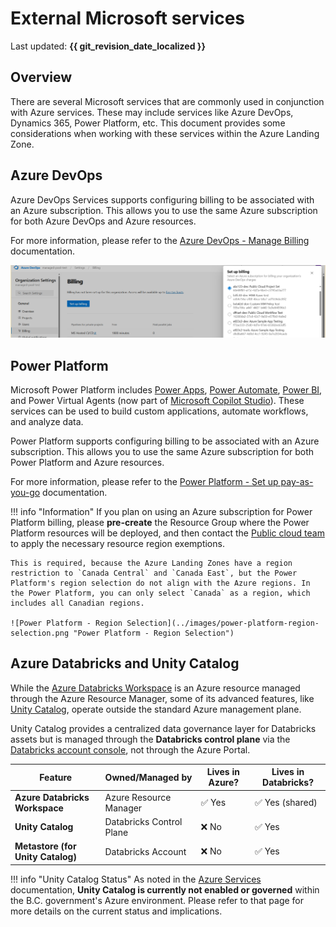 # External Microsoft services

Last updated: **{{ git_revision_date_localized }}**

## Overview

There are several Microsoft services that are commonly used in conjunction with Azure services. These may include services like Azure DevOps, Dynamics 365, Power Platform, etc. This document provides some considerations when working with these services within the Azure Landing Zone.

## Azure DevOps

Azure DevOps Services supports configuring billing to be associated with an Azure subscription. This allows you to use the same Azure subscription for both Azure DevOps and Azure resources.

For more information, please refer to the [Azure DevOps - Manage Billing](https://learn.microsoft.com/en-us/azure/devops/organizations/billing/set-up-billing-for-your-organization-vs?view=azure-devops) documentation.

![Azure DevOps - Set Up Billing](../images/azure-devops-billing.png "Azure DevOps - Set Up Billing")

## Power Platform

Microsoft Power Platform includes [Power Apps](https://learn.microsoft.com/en-us/power-apps/powerapps-overview), [Power Automate](https://learn.microsoft.com/en-us/power-automate/flow-types), [Power BI](https://learn.microsoft.com/en-us/power-bi/fundamentals/power-bi-overview), and Power Virtual Agents (now part of [Microsoft Copilot Studio](https://learn.microsoft.com/en-us/microsoft-copilot-studio/fundamentals-what-is-copilot-studio)). These services can be used to build custom applications, automate workflows, and analyze data.

Power Platform supports configuring billing to be associated with an Azure subscription. This allows you to use the same Azure subscription for both Power Platform and Azure resources.

For more information, please refer to the [Power Platform - Set up pay-as-you-go](https://learn.microsoft.com/en-us/power-platform/admin/pay-as-you-go-set-up?tabs=new) documentation.

!!! info "Information"
    If you plan on using an Azure subscription for Power Platform billing, please **pre-create** the Resource Group where the Power Platform resources will be deployed, and then contact the [Public cloud team](https://citz-do.atlassian.net/servicedesk/customer/portal/3) to apply the necessary resource region exemptions.

    This is required, because the Azure Landing Zones have a region restriction to `Canada Central` and `Canada East`, but the Power Platform's region selection do not align with the Azure regions. In the Power Platform, you can only select `Canada` as a region, which includes all Canadian regions.

    ![Power Platform - Region Selection](../images/power-platform-region-selection.png "Power Platform - Region Selection")

## Azure Databricks and Unity Catalog

While the [Azure Databricks Workspace](https://learn.microsoft.com/en-us/azure/databricks/introduction/) is an Azure resource managed through the Azure Resource Manager, some of its advanced features, like [Unity Catalog](https://learn.microsoft.com/en-us/azure/databricks/data-governance/unity-catalog/), operate outside the standard Azure management plane.

Unity Catalog provides a centralized data governance layer for Databricks assets but is managed through the **Databricks control plane** via the [Databricks account console](https://accounts.azuredatabricks.net), not through the Azure Portal.

| Feature                           | Owned/Managed by         | Lives in Azure? | Lives in Databricks? |
| --------------------------------- | ------------------------ | --------------- | -------------------- |
| **Azure Databricks Workspace**    | Azure Resource Manager   | ✅ Yes          | ✅ Yes (shared)      |
| **Unity Catalog**                 | Databricks Control Plane | ❌ No           | ✅ Yes               |
| **Metastore (for Unity Catalog)** | Databricks Account       | ❌ No           | ✅ Yes               |

!!! info "Unity Catalog Status"
    As noted in the [Azure Services](./azure-services.md#azure-databricks-and-unity-catalog) documentation, **Unity Catalog is currently not enabled or governed** within the B.C. government's Azure environment. Please refer to that page for more details on the current status and implications.
